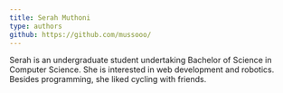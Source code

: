 ```yaml
---
title: Serah Muthoni
type: authors
github: https://github.com/mussooo/
---
```

Serah is an undergraduate student undertaking Bachelor of Science in Computer Science. She is interested in web development and robotics. Besides programming, she liked cycling with friends.